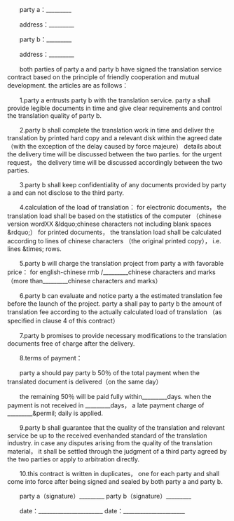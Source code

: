 
 


　　party a：_________


　　address：_________


　　party b：_________


　　address：_________


　　both parties of party a and party b have signed the translation service contract based on the principle of friendly cooperation and mutual development. the articles are as follows：


　　1.party a entrusts party b with the translation service. party a shall provide legible documents in time and give clear requirements and control the translation quality of party b.


　　2.party b shall complete the translation work in time and deliver the translation by printed hard copy and a relevant disk within the agreed date （with the exception of the delay caused by force majeure） details about the delivery time will be discussed between the two parties. for the urgent request， the delivery time will be discussed accordingly between the two parties.


　　3.party b shall keep confidentiality of any documents provided by party a and can not disclose to the third party.


　　4.calculation of the load of translation： for electronic documents， the translation load shall be based on the statistics of the computer （chinese version wordXX &amp;ldquo;chinese characters not including blank spaces &amp;rdquo;） for printed documents， the translation load shall be calculated according to lines of chinese characters （the original printed copy）， i.e. lines &amp;times; rows.


　　5.party b will charge the translation project from party a with favorable price： for english-chinese rmb /_________chinese characters and marks（more than_________chinese characters and marks）


　　6.party b can evaluate and notice party a the estimated translation fee before the launch of the project. party a shall pay to party b the amount of translation fee according to the actually calculated load of translation （as specified in clause 4 of this contract）


　　7.party b promises to provide necessary modifications to the translation documents free of charge after the delivery.


　　8.terms of payment：


　　party a should pay party b 50％ of the total payment when the translated document is delivered（on the same day）


　　the remaining 50％ will be paid fully within_________days. when the payment is not received in _________days， a late payment charge of _________&amp;permil; daily is applied.


　　9.party b shall guarantee that the quality of the translation and relevant service be up to the received evenhanded standard of the translation industry. in case any disputes arising from the quality of the translation material， it shall be settled through the judgment of a third party agreed by the two parties or apply to arbitration directly.


　　10.this contract is written in duplicates， one for each party and shall come into force after being signed and sealed by both party a and party b.


　　party a（signature）_________ party b（signature）_________


　　date：_______________________ date：______________________
 


 

 
 
 
 
 
  


  
 

  


  


  
 
 
 
 


